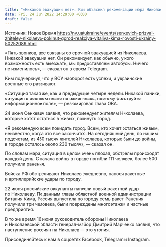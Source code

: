 ```yaml
---
title: "«Никакой эвакуации нет». Ким объяснил рекомендации мэра Николаева покинуть город"
date: Fri, 24 Jun 2022 14:29:00 +0300
draft: false
---
```

Источник: Новое Время https://nv.ua/ukraine/events/senkevich-prizval-zhiteley-nikolaeva-pokinut-gorod-reakciya-vitaliya-kima-novosti-ukrainy-50252089.html


«Пять звонков, все связаны со срочной эвакуацией из Николаева. Никакой эвакуации нет. Он рекомендует, как обычно, у кого возможность есть выезжать, мы предоставляем автобусы. Ничего не изменилось», — сказал он в своем Telegram.

Ким подчеркнул, что у ВСУ наоборот есть успехи, и украинские военные его развивают.

«Ситуация такая же, как и предыдущие четыре недели. Никакой паники, ситуация в военном плане не изменилась, поэтому фильтруйте информационное поле», — резюмировал глава ОВА.

24 июня Сенкевич заявил, что рекомендует жителям Николаева, которые хотят остаться в живых, покинуть город.

«Я рекомендую всем покидать город. Всем, кто хочет остаться живым, неизвестно, когда это все закончится. На сегодняшний день, по нашим подсчетам, из 480 тысяч жителей Николаева, которые были до войны, в городе осталось около 230 тысяч», — сказал он.

По словам мэра, ситуация в целом очень плохая, обстрелы происходят каждый день. С начала войны в городе погибли 111 человек, более 500 получили ранения.

Войска РФ обстреливают Николаев ежедневно, нанося ракетные и артиллерийские удары по городу.

22 июня российские оккупанты нанесли новый ракетный удар по Николаеву. По данным главы областной военной администрации Виталия Кима, Россия выпустила по городу семь ракет. Ранения получили три человека, были повреждены многоэтажки и частные предприятия.

В то же время 16 июня руководитель обороны Николаева и Николаевской области генерал-майор Дмитрий Марченко заявил, что наступление россиян на Николаев — это утопия.

Присоединяйтесь к нам в соцсетях Facebook, Telegram и Instagram.
